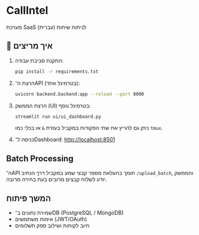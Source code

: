 # CallIntel

מערכת SaaS לניתוח שיחות (עברית)

## 📌 איך מריצים

1. התקנת סביבת עבודה:
   ```bash
   pip install -r requirements.txt
   ```

2. הרצת ה־API (בטרמינל אחד):
   ```bash
   uvicorn backend.backend:app --reload --port 8000
   ```

3. הרצת הממשק (UI) בטרמינל נוסף:
   ```bash
   streamlit run ui/ui_dashboard.py
   ```
   ניתן גם להריץ את שתי הפקודות במקביל בעזרת `&` או בכלי כמו `tmux`.

4. כניסה ל־Dashboard:
   [http://localhost:8501](http://localhost:8501)

## Batch Processing

ה־API תומך בהעלאת מספר קבצי שמע במקביל דרך הנתיב `/upload_batch`, והממשק יודע לשלוח קבצים מרובים בעת בחירה מרובה.

## המשך פיתוח

- שמירת נתונים ב־DB (PostgreSQL / MongoDB)
- אימות משתמשים (JWT/OAuth)
- חיוב לקוחות ושילוב ספק תשלומים
